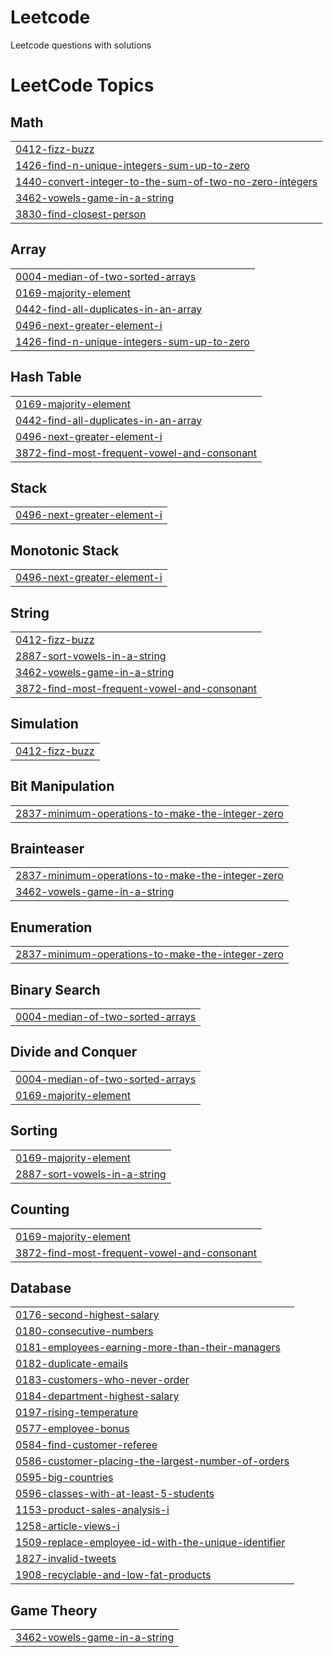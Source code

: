 # Leetcode
Leetcode questions with solutions

<!---LeetCode Topics Start-->
# LeetCode Topics
## Math
|  |
| ------- |
| [0412-fizz-buzz](https://github.com/Nandhish-K/Leetcode/tree/master/0412-fizz-buzz) |
| [1426-find-n-unique-integers-sum-up-to-zero](https://github.com/Nandhish-K/Leetcode/tree/master/1426-find-n-unique-integers-sum-up-to-zero) |
| [1440-convert-integer-to-the-sum-of-two-no-zero-integers](https://github.com/Nandhish-K/Leetcode/tree/master/1440-convert-integer-to-the-sum-of-two-no-zero-integers) |
| [3462-vowels-game-in-a-string](https://github.com/Nandhish-K/Leetcode/tree/master/3462-vowels-game-in-a-string) |
| [3830-find-closest-person](https://github.com/Nandhish-K/Leetcode/tree/master/3830-find-closest-person) |
## Array
|  |
| ------- |
| [0004-median-of-two-sorted-arrays](https://github.com/Nandhish-K/Leetcode/tree/master/0004-median-of-two-sorted-arrays) |
| [0169-majority-element](https://github.com/Nandhish-K/Leetcode/tree/master/0169-majority-element) |
| [0442-find-all-duplicates-in-an-array](https://github.com/Nandhish-K/Leetcode/tree/master/0442-find-all-duplicates-in-an-array) |
| [0496-next-greater-element-i](https://github.com/Nandhish-K/Leetcode/tree/master/0496-next-greater-element-i) |
| [1426-find-n-unique-integers-sum-up-to-zero](https://github.com/Nandhish-K/Leetcode/tree/master/1426-find-n-unique-integers-sum-up-to-zero) |
## Hash Table
|  |
| ------- |
| [0169-majority-element](https://github.com/Nandhish-K/Leetcode/tree/master/0169-majority-element) |
| [0442-find-all-duplicates-in-an-array](https://github.com/Nandhish-K/Leetcode/tree/master/0442-find-all-duplicates-in-an-array) |
| [0496-next-greater-element-i](https://github.com/Nandhish-K/Leetcode/tree/master/0496-next-greater-element-i) |
| [3872-find-most-frequent-vowel-and-consonant](https://github.com/Nandhish-K/Leetcode/tree/master/3872-find-most-frequent-vowel-and-consonant) |
## Stack
|  |
| ------- |
| [0496-next-greater-element-i](https://github.com/Nandhish-K/Leetcode/tree/master/0496-next-greater-element-i) |
## Monotonic Stack
|  |
| ------- |
| [0496-next-greater-element-i](https://github.com/Nandhish-K/Leetcode/tree/master/0496-next-greater-element-i) |
## String
|  |
| ------- |
| [0412-fizz-buzz](https://github.com/Nandhish-K/Leetcode/tree/master/0412-fizz-buzz) |
| [2887-sort-vowels-in-a-string](https://github.com/Nandhish-K/Leetcode/tree/master/2887-sort-vowels-in-a-string) |
| [3462-vowels-game-in-a-string](https://github.com/Nandhish-K/Leetcode/tree/master/3462-vowels-game-in-a-string) |
| [3872-find-most-frequent-vowel-and-consonant](https://github.com/Nandhish-K/Leetcode/tree/master/3872-find-most-frequent-vowel-and-consonant) |
## Simulation
|  |
| ------- |
| [0412-fizz-buzz](https://github.com/Nandhish-K/Leetcode/tree/master/0412-fizz-buzz) |
## Bit Manipulation
|  |
| ------- |
| [2837-minimum-operations-to-make-the-integer-zero](https://github.com/Nandhish-K/Leetcode/tree/master/2837-minimum-operations-to-make-the-integer-zero) |
## Brainteaser
|  |
| ------- |
| [2837-minimum-operations-to-make-the-integer-zero](https://github.com/Nandhish-K/Leetcode/tree/master/2837-minimum-operations-to-make-the-integer-zero) |
| [3462-vowels-game-in-a-string](https://github.com/Nandhish-K/Leetcode/tree/master/3462-vowels-game-in-a-string) |
## Enumeration
|  |
| ------- |
| [2837-minimum-operations-to-make-the-integer-zero](https://github.com/Nandhish-K/Leetcode/tree/master/2837-minimum-operations-to-make-the-integer-zero) |
## Binary Search
|  |
| ------- |
| [0004-median-of-two-sorted-arrays](https://github.com/Nandhish-K/Leetcode/tree/master/0004-median-of-two-sorted-arrays) |
## Divide and Conquer
|  |
| ------- |
| [0004-median-of-two-sorted-arrays](https://github.com/Nandhish-K/Leetcode/tree/master/0004-median-of-two-sorted-arrays) |
| [0169-majority-element](https://github.com/Nandhish-K/Leetcode/tree/master/0169-majority-element) |
## Sorting
|  |
| ------- |
| [0169-majority-element](https://github.com/Nandhish-K/Leetcode/tree/master/0169-majority-element) |
| [2887-sort-vowels-in-a-string](https://github.com/Nandhish-K/Leetcode/tree/master/2887-sort-vowels-in-a-string) |
## Counting
|  |
| ------- |
| [0169-majority-element](https://github.com/Nandhish-K/Leetcode/tree/master/0169-majority-element) |
| [3872-find-most-frequent-vowel-and-consonant](https://github.com/Nandhish-K/Leetcode/tree/master/3872-find-most-frequent-vowel-and-consonant) |
## Database
|  |
| ------- |
| [0176-second-highest-salary](https://github.com/Nandhish-K/Leetcode/tree/master/0176-second-highest-salary) |
| [0180-consecutive-numbers](https://github.com/Nandhish-K/Leetcode/tree/master/0180-consecutive-numbers) |
| [0181-employees-earning-more-than-their-managers](https://github.com/Nandhish-K/Leetcode/tree/master/0181-employees-earning-more-than-their-managers) |
| [0182-duplicate-emails](https://github.com/Nandhish-K/Leetcode/tree/master/0182-duplicate-emails) |
| [0183-customers-who-never-order](https://github.com/Nandhish-K/Leetcode/tree/master/0183-customers-who-never-order) |
| [0184-department-highest-salary](https://github.com/Nandhish-K/Leetcode/tree/master/0184-department-highest-salary) |
| [0197-rising-temperature](https://github.com/Nandhish-K/Leetcode/tree/master/0197-rising-temperature) |
| [0577-employee-bonus](https://github.com/Nandhish-K/Leetcode/tree/master/0577-employee-bonus) |
| [0584-find-customer-referee](https://github.com/Nandhish-K/Leetcode/tree/master/0584-find-customer-referee) |
| [0586-customer-placing-the-largest-number-of-orders](https://github.com/Nandhish-K/Leetcode/tree/master/0586-customer-placing-the-largest-number-of-orders) |
| [0595-big-countries](https://github.com/Nandhish-K/Leetcode/tree/master/0595-big-countries) |
| [0596-classes-with-at-least-5-students](https://github.com/Nandhish-K/Leetcode/tree/master/0596-classes-with-at-least-5-students) |
| [1153-product-sales-analysis-i](https://github.com/Nandhish-K/Leetcode/tree/master/1153-product-sales-analysis-i) |
| [1258-article-views-i](https://github.com/Nandhish-K/Leetcode/tree/master/1258-article-views-i) |
| [1509-replace-employee-id-with-the-unique-identifier](https://github.com/Nandhish-K/Leetcode/tree/master/1509-replace-employee-id-with-the-unique-identifier) |
| [1827-invalid-tweets](https://github.com/Nandhish-K/Leetcode/tree/master/1827-invalid-tweets) |
| [1908-recyclable-and-low-fat-products](https://github.com/Nandhish-K/Leetcode/tree/master/1908-recyclable-and-low-fat-products) |
## Game Theory
|  |
| ------- |
| [3462-vowels-game-in-a-string](https://github.com/Nandhish-K/Leetcode/tree/master/3462-vowels-game-in-a-string) |
<!---LeetCode Topics End-->